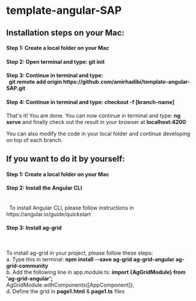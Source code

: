 # template-angular-SAP

<h2>Installation steps on your Mac:</h2>

<h4>Step 1: Create a local folder on your Mac</h4>

<h4>Step 2: Open terminal and type: <b>git init</b></h4>

<h4>Step 3: Continue in terminal and type: <br>&nbsp
<b>git remote add origin https://github.com/amirhadibi/template-angular-SAP.git</b></h4>

<h4>Step 4: Continue in terminal and type: <b>checkout -f [branch-name]</b></h4>

<p>That's it! You are done. You can now continue in terminal and type: <b>ng serve</b> and finally check out the result in your browser at <b>localhost:4200</b></p>

<p>You can also modify the code in your local folder and continue developing on top of each branch.</p>

<h2>If you want to do it by yourself:</h3>

<h4>Step 1: Create a local folder on your Mac</h4>

<h4>Step 2: Install the Angular CLI</h4><br>&nbsp
To install Angular CLI, please follow instructions in https://angular.io/guide/quickstart

<h4>Step 3: Install ag-grid</h4><br>
<p>To install ag-grid in your project, please follow these steps:<br>
a. Type this in terminal: <b> npm install --save ag-grid ag-grid-angular ag-grid-community </b><br>
b. Add the following line in app.module.ts: <b> import {AgGridModule} from 'ag-grid-angular'; </b><br
c. Add the following line in declaration section of app.module.ts: <b> AgGridModule.withComponents([AppComponent]),</b><br>
d. Define the grid in <b>page1.html</b> & <b>page1.ts</b> files</p>

